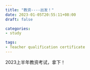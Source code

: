 ```yaml
---
title: "教资----出发！"
date: 2023-01-05T20:55:11+08:00
draft: false

categories:
- study

tags:
- Teacher qualification certificate
---
```


2023上半年教资考试，拿下！

